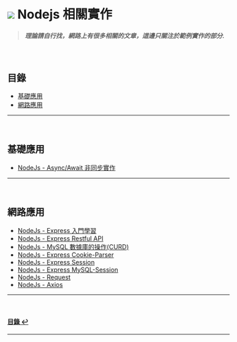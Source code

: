 # ![](https://drive.google.com/uc?id=10INx5_pkhMcYRdx_OO4rXNXxcsvPtBYq) Nodejs 相關實作

> ##### 理論請自行找，網路上有很多相關的文章，這邊只關注於範例實作的部分.

<br>

<!--ts-->
## 目錄
* [基礎應用](#基礎應用)
* [網路應用](#網路應用)
<!--te-->

---
<br>

## 基礎應用
* [NodeJs - Async/Await 非同步實作](https://github.com/RC-Dev-Tech/nodejs-async-await) <br>

---
<br>

## 網路應用
* [NodeJs - Express 入門學習](https://github.com/RC-Dev-Tech/nodejs-http-server) <br>
* [NodeJs - Express Restful API](https://github.com/RC-Dev-Tech/nodejs-express-rest-api) <br>
* [NodeJs - MySQL 數據庫的操作(CURD)](https://github.com/RC-Dev-Tech/nodejs-mysql) <br>
* [NodeJs - Express Cookie-Parser](https://github.com/RC-Dev-Tech/nodejs-express-cookie-parser) <br>
* [NodeJs - Express Session](https://github.com/RC-Dev-Tech/nodejs-express-session) <br>
* [NodeJs - Express MySQL-Session](https://github.com/RC-Dev-Tech/nodejs-express-mysql-session) <br>
* [NodeJs - Request](https://github.com/RC-Dev-Tech/nodejs-http-request) <br>
* [NodeJs - Axios](https://github.com/RC-Dev-Tech/nodejs-axios) <br>

---
<br>

<!--ts-->
#### [目錄 ↩](#目錄)
<!--te-->
---
